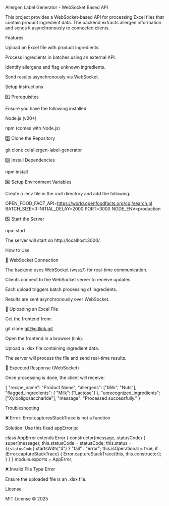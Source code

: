 Allergen Label Generator - WebSocket Based API

This project provides a WebSocket-based API for processing Excel files that contain product ingredient data. The backend extracts allergen information and sends it asynchronously to connected clients.

Features

Upload an Excel file with product ingredients.

Process ingredients in batches using an external API.

Identify allergens and flag unknown ingredients.

Send results asynchronously via WebSocket.

Setup Instructions

1️⃣ Prerequisites

Ensure you have the following installed:

Node.js (v20+)

npm (comes with Node.js)

2️⃣ Clone the Repository

git clone <your-repo-link>
cd allergen-label-generator

3️⃣ Install Dependencies

npm install

4️⃣ Setup Environment Variables

Create a .env file in the root directory and add the following:

OPEN_FOOD_FACT_API=https://world.openfoodfacts.org/cgi/search.pl
BATCH_SIZE=3
INITIAL_DELAY=2000
PORT=3000
NODE_ENV=production

5️⃣ Start the Server

npm start

The server will start on http://localhost:3000/.

How to Use

📌 WebSocket Connection

The backend uses WebSocket (wss://) for real-time communication.

Clients connect to the WebSocket server to receive updates.

Each upload triggers batch processing of ingredients.

Results are sent asynchronously over WebSocket.

📌 Uploading an Excel File

Get the frontend from:

git clone git@gitlink.git

Open the frontend in a browser (link).

Upload a .xlsx file containing ingredient data.

The server will process the file and send real-time results.

📌 Expected Response (WebSocket)

Once processing is done, the client will receive:

{
  "recipe_name": "Product Name",
  "allergens": ["Milk", "Nuts"],
  "flagged_ingredients": { "Milk": ["Lactose"] },
  "unrecognized_ingredients": ["Xylooligosaccharide"],
  "message": "Processed successfully."
}

Troubleshooting

❌ Error: Error.capturesStackTrace is not a function

Solution: Use this fixed appError.js:

class AppError extends Error {
  constructor(message, statusCode) {
    super(message);
    this.statusCode = statusCode;
    this.status = `${statusCode}`.startsWith("4") ? "fail" : "error";
    this.isOperational = true;
    if (Error.captureStackTrace) {
      Error.captureStackTrace(this, this.constructor);
    }
  }
}
module.exports = AppError;

❌ Invalid File Type Error

Ensure the uploaded file is an .xlsx file.

License

MIT License © 2025